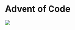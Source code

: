 # Advent of Code
![](https://64.media.tumblr.com/b22eb1cba39bf4ebfd4011a57a6ec707/0e27435a8cf3408c-a0/s1280x1920/0b540b7bc0d2d67620a39792b8bef838cd3401e4.gif)
